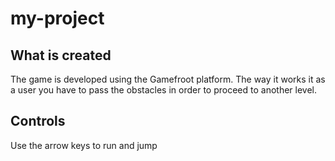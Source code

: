 # my-project

## What is created

The game is developed using the Gamefroot platform. The way it works it as a user you have to pass the obstacles in order to proceed to another level.

## Controls

Use the arrow keys to run and jump

